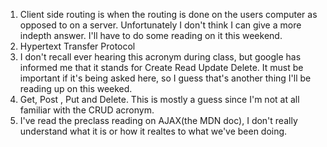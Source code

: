 1. Client side routing is when the routing is done on the users computer as opposed to on a server. Unfortunately I don't think I can give a more indepth answer. I'll have to do some reading on it this weekend.
2. Hypertext Transfer Protocol
3. I don't recall ever hearing this acronym during class, but google has informed me that it stands for Create Read Update Delete. It must be important if it's being asked here, so I guess that's another thing I'll be reading up on this weeked.
4. Get, Post , Put and Delete. This is mostly a guess since I'm not at all familiar with the CRUD acronym.
5. I've read the preclass reading on AJAX(the MDN doc), I don't really understand what it is or how it realtes to what we've been doing.
